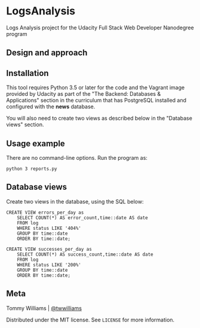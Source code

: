 # LogsAnalysis

Logs Analysis project for the Udacity Full Stack Web Developer
Nanodegree program

## Design and approach

## Installation

This tool requires Python 3.5 or later for the code and the Vagrant image
provided by Udacity as part of the "The Backend: Databases & Applications"
section in the curriculum that has PostgreSQL installed and configured
with the **news** database.

You will also need to create two views as described below in the
"Database views" section.

## Usage example

There are no command-line options. Run the program as:

`python 3 reports.py`


## Database views

Create two views in the database, using the SQL below:

```postgresql
CREATE VIEW errors_per_day as
    SELECT COUNT(*) AS error_count,time::date AS date
    FROM log
    WHERE status LIKE '404%'
    GROUP BY time::date
    ORDER BY time::date;

CREATE VIEW successes_per_day as
    SELECT COUNT(*) AS success_count,time::date AS date
    FROM log
    WHERE status LIKE '200%'
    GROUP BY time::date
    ORDER BY time::date;
```

## Meta

Tommy Williams | [@twwilliams](https://twitter.com/twwilliams)

Distributed under the MIT license. See `LICENSE` for more information.

